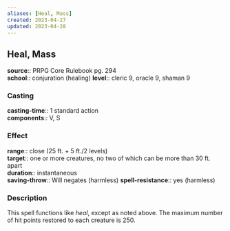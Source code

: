 ```yaml
---
aliases: [Heal, Mass]
created: 2023-04-27
updated: 2023-04-28
---
```


## Heal, Mass

**source**:: PRPG Core Rulebook pg. 294  
**school**:: conjuration (healing)
**level**:: cleric 9, oracle 9, shaman 9

### Casting

**casting-time**:: 1 standard action  
**components**:: V, S

### Effect

**range**:: close (25 ft. + 5 ft./2 levels)  
**target**:: one or more creatures, no two of which can be more than 30 ft. apart  
**duration**:: instantaneous  
**saving-throw**:: Will negates (harmless)
**spell-resistance**:: yes (harmless)

### Description

This spell functions like *heal*, except as noted above. The maximum number of hit points restored to each creature is 250.
